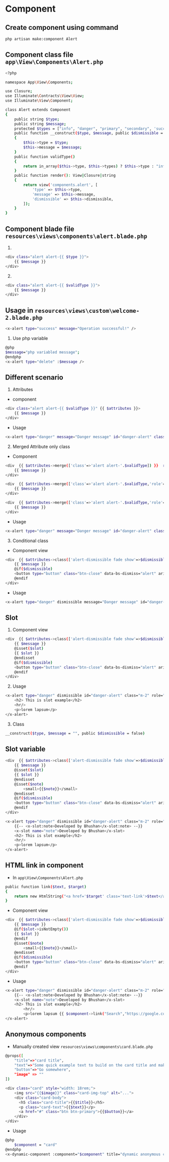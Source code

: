 # Component

## Create component using command

```bash
php artisan make:component Alert
```

## Component class file `app\View\Components\Alert.php`

```bash
<?php

namespace App\View\Components;

use Closure;
use Illuminate\Contracts\View\View;
use Illuminate\View\Component;

class Alert extends Component
{
    public string $type;
    public string $message;
    protected $types = ["info", "danger", "primary", "secondary", 'success'];
    public function __construct($type, $message, public $dismissible = false) // public equivalent to other public
    {
        $this->type = $type;
        $this->message = $message;
    }
    public function validType()
    {
        return in_array($this->type, $this->types) ? $this->type : "info";
    }
    public function render(): View|Closure|string
    {
        return view('components.alert', [
            'type' => $this->type,
            'message' => $this->message,
            'dismissible' => $this->dismissible,
        ]);
    }
}

```

## Component blade file `resources\views\components\alert.blade.php`

1.

```bash
<div class="alert alert-{{ $type }}">
    {{ $message }}
</div>
```

2.

```bash
<div class="alert alert-{{ $validType }}">
    {{ $message }}
</div>
```

## Usage in `resources\views\custom\welcome-2.blade.php`

```bash
<x-alert type="success" message="Operation successful!" />
```

1. Use php variable

```bash
@php
$message="php variabled message";
@endphp
<x-alert type="delete" :$message />
```

## Different scenario

1. Attributes

- component

```bash
<div class="alert alert-{{ $validType }}" {{ $attributes }}>
    {{ $message }}
</div>
```

- Usage

```bash
<x-alert type="danger" message="Danger message" id="danger-alert" class="m-2" />
```

2. Merged Attribute only class

- Component

```bash
<div  {{ $attributes->merge(['class'=>'alert alert-'.$validType]) }}  role="alert">
    {{ $message }}
</div>

<div  {{ $attributes->merge(['class'=>'alert alert-'.$validType,'role'=>"flash"]) }}  >
    {{ $message }}
</div>

<div  {{ $attributes->merge(['class'=>'alert alert-'.$validType,'role'=>$attributes->prepends("flash")]) }}  >
    {{ $message }}
</div>
```

- Usage

```bash
<x-alert type="danger" message="Danger message" id="danger-alert" class="m-2" role="alert" />
```

3. Conditional class

- Component view

```bash
<div  {{ $attributes->class(['alert-dismissible fade show'=>$dismissible])->merge(['class'=>'alert alert-'.$validType,'role'=>$attributes->prepends("flash")]) }}  >
    {{ $message }}
    @if($dismissible)
    <button type="button" class="btn-close" data-bs-dismiss="alert" aria-label="Close"></button>
    @endif
</div>
```

- Usage

```bash
<x-alert type="danger" dismissible message="Danger message" id="danger-alert" class="m-2" role="alert" />
```

## Slot

1. Component view

```bash
<div  {{ $attributes->class(['alert-dismissible fade show'=>$dismissible])->merge(['class'=>'alert alert-'.$validType,'role'=>$attributes->prepends("flash")]) }}  >
    {{ $message }}
    @isset($slot)
    {{ $slot }}
    @endisset
    @if($dismissible)
    <button type="button" class="btn-close" data-bs-dismiss="alert" aria-label="Close"></button>
    @endif
</div>
```

2. Usage

```bash
<x-alert type="danger" dismissible id="danger-alert" class="m-2" role="alert" >
    <h2> This is slot example</h2>
    <hr/>
    <p>lorem lapsum</p>
</x-alert>
```

3. Class

```bash
__construct($type, $message = "", public $dismissible = false)
```

## Slot variable

```bash
<div  {{ $attributes->class(['alert-dismissible fade show'=>$dismissible])->merge(['class'=>'alert alert-'.$validType,'role'=>$attributes->prepends("flash")]) }}  >
    {{ $message }}
    @isset($slot)
    {{ $slot }}
    @endisset
    @isset($note)
        <small>{{$note}}</small>
    @endisset
    @if($dismissible)
    <button type="button" class="btn-close" data-bs-dismiss="alert" aria-label="Close"></button>
    @endif
</div>
```

```bash
<x-alert type="danger" dismissible id="danger-alert" class="m-2" role="alert" >
    {{-- <x-slot:note>Developed by Bhushan</x-slot:note> --}}
    <x-slot name="note">Developed by Bhushan</x-slot>
    <h2> This is slot example</h2>
    <hr/>
    <p>lorem lapsum</p>
</x-alert>
```

## HTML link in component

- In `app\View\Components\Alert.php`

```bash
public function link($text, $target)
{
    return new HtmlString("<a href='$target' class='text-link'>$text</a>");
}
```

- Component view

```bash
<div  {{ $attributes->class(['alert-dismissible fade show'=>$dismissible])->merge(['class'=>'alert alert-'.$validType,'role'=>$attributes->prepends("flash")]) }}  >
    {{ $message }}
    @if($slot->isNotEmpty())
    {{ $slot }}
    @endif
    @isset($note)
        <small>{{$note}}</small>
    @endisset
    @if($dismissible)
    <button type="button" class="btn-close" data-bs-dismiss="alert" aria-label="Close"></button>
    @endif
</div>
```

- Usage

```bash
<x-alert type="danger" dismissible id="danger-alert" class="m-2" role="alert" >
    {{-- <x-slot:note>Developed by Bhushan</x-slot:note> --}}
    <x-slot name="note">Developed by Bhushan</x-slot>
    <h2> This is slot example</h2>
        <hr/>
        <p>lorem lapsum {{ $component->link("Search","https://google.com") }}</p>
</x-alert>
```

## Anonymous components

- Manually created view `resources\views\components\card.blade.php`

```bash
@props([
    "title"=>"card title",
    "text"=>"Some quick example text to build on the card title and make up the bulk of the card's content.",
    "button"=>"Go somewhere",
    "image" => ""
])

<div class="card" style="width: 18rem;">
    <img src="{{$image}}" class="card-img-top" alt="...">
    <div class="card-body">
      <h5 class="card-title">{{$title}}</h5>
      <p class="card-text">{{$text}}</p>
      <a href="#" class="btn btn-primary">{{$button}}</a>
    </div>
</div>
```

- Usage

```bash
@php
    $component = "card"
@endphp
<x-dynamic-component :component="$component" title="dynamic anonymous component" text="did not used component class" image="https://www.loksatta.com/wp-content/uploads/2024/07/New-Project-19-4.jpg?resize=310,174" />
```
